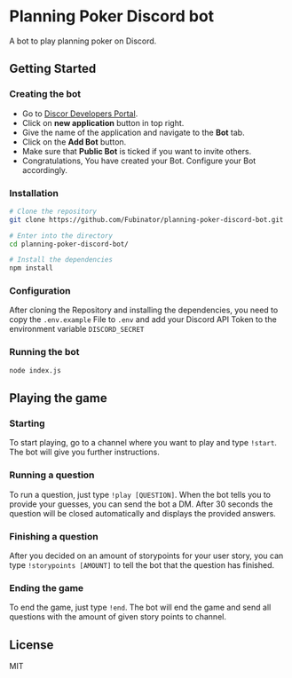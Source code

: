 # Planning Poker Discord bot

A bot to play planning poker on Discord.

## Getting Started

### Creating the bot
* Go to [Discor Developers Portal](https://discord.com/developers/applications).
* Click on **new application** button in top right.
* Give the name of the application and navigate to the __Bot__ tab.
* Click on the **Add Bot** button.
* Make sure that **Public Bot** is ticked if you want to invite others.
* Congratulations, You have created your Bot. Configure your Bot accordingly.

### Installation

```bash
# Clone the repository
git clone https://github.com/Fubinator/planning-poker-discord-bot.git

# Enter into the directory
cd planning-poker-discord-bot/

# Install the dependencies
npm install
```

### Configuration

After cloning the Repository and installing the dependencies, you need to copy the `.env.example` File to `.env` and add your Discord API Token to the environment variable `DISCORD_SECRET`

### Running the bot

```bash
node index.js
```

## Playing the game

### Starting

To start playing, go to a channel where you want to play and type `!start`. The bot will give you further instructions.

### Running a question

To run a question, just type `!play [QUESTION]`. When the bot tells you to provide your guesses, you can send the bot a DM. After 30 seconds the question will be closed automatically and displays the provided answers.

### Finishing a question

After you decided on an amount of storypoints for your user story, you can type `!storypoints [AMOUNT]` to tell the bot that the question has finished.

### Ending the game

To end the game, just type `!end`. The bot will end the game and send all questions with the amount of given story points to channel.

## License

MIT
